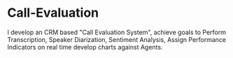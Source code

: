 # Call-Evaluation
I develop an CRM based "Call Evaluation System", achieve goals to Perform Transcription, Speaker Diarization, Sentiment Analysis, Assign Performance Indicators on real time develop charts against Agents.
